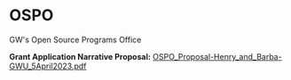 # OSPO
GW's Open Source Programs Office

**Grant Application Narrative Proposal:**
[OSPO_Proposal-Henry_and_Barba-GWU_5April2023.pdf](https://github.com/gwu-libraries/OSPO/files/12751437/OSPO_Proposal-Henry_and_Barba-GWU_5April2023.pdf)
